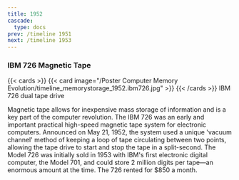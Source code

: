 ```yaml
---
title: 1952
cascade:
  type: docs
prev: /timeline 1951
next: /timeline 1953
---
```

### IBM 726 Magnetic Tape

{{< cards >}}
  {{< card image="/Poster Computer Memory Evolution/timeline_memorystorage_1952.ibm726.jpg" >}}
{{< /cards >}}
IBM 726 dual tape drive

Magnetic tape allows for inexpensive mass storage of information and is a key part of the computer revolution. The IBM 726 was an early and important practical high-speed magnetic tape system for electronic computers. Announced on May 21, 1952, the system used a unique 'vacuum channel' method of keeping a loop of tape circulating between two points, allowing the tape drive to start and stop the tape in a split-second. The Model 726 was initially sold in 1953 with IBM's first electronic digital computer, the Model 701, and could store 2 million digits per tape—an enormous amount at the time. The 726 rented for $850 a month.
